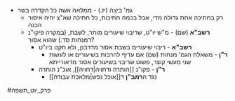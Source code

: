 * גמ' ביצה (יז.) - ממלאה אשה כל הקדרה בשר
	* רק בחתיכה אחת גדולה מדי, אבל בכמה חתיכות, כל חתיכה שא"צ יהיה איסור הכנה
	* **רשב"א** (שם) - מ"ש יו"ט, שריבוי שיעורים מותר, לשבת, (במקרה פיקו"נ דמנחות סד.) שהוא אסור?
		* **רשב"א** - ריבוי שיעורים בשבת אסור מדרבנן, ולא תקנו ביו"ט
			* **ר"ן** - משאלת הגמ' מנחות (שם) אם עדיף להרבות בשיעורים או לעשות שני מעשי קוצר, פשוט שריבוי בשיעורים אסור מדאורייתא
		* **ר"ן** - פקו"נ [[הותרה ודחויה|דחויה]], אוכ"נ הותרה
			* נגד ה**רמב"ן** ד[[אוכל נפש|מלאכת עבודה]]

#פרק_יוט_תשפה 